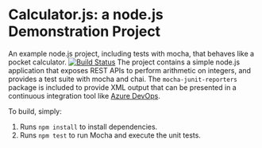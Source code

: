 Calculator.js: a node.js Demonstration Project
==============================================
An example node.js project, including tests with mocha, that behaves like
a pocket calculator.
[![Build Status](https://dev.azure.com/yechengzhou/Integrating%20External%20Source%20Control%20with%20Azure%20Piplines/_apis/build/status/yzhou148.calculator?branchName=master)](https://dev.azure.com/yechengzhou/Integrating%20External%20Source%20Control%20with%20Azure%20Piplines/_build/latest?definitionId=9&branchName=master)
The project contains a simple node.js application that exposes REST APIs
to perform arithmetic on integers, and provides a test suite with mocha
and chai.  The `mocha-junit-reporters` package is included to provide XML
output that can be presented in a continuous integration tool like
[Azure DevOps](https://azure.com/devops).

To build, simply:

1. Runs `npm install` to install dependencies.
2. Runs `npm test` to run Mocha and execute the unit tests.


